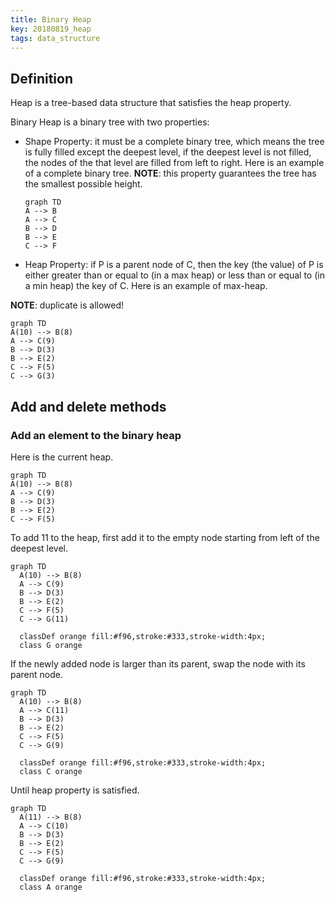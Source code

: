 ```yaml
---
title: Binary Heap
key: 20180819_heap
tags: data_structure
---
```


## Definition

Heap is a tree-based data structure that satisfies the heap property.

Binary Heap is a binary tree with two properties:
- Shape Property: it must be a complete binary tree, which means the tree is
  fully filled except the deepest level, if the deepest level is not filled, the
  nodes of the that level are filled from left to right. Here is an example of a
  complete binary tree. **NOTE**: this property guarantees the tree has the
  smallest possible height.

  ```mermaid
  graph TD
  A --> B
  A --> C
  B --> D
  B --> E
  C --> F
  ```
- Heap Property: if P is a parent node of C, then the key (the value) of P is
  either greater than or equal to (in a max heap) or less than or equal to (in a
  min heap) the key of C. Here is an example of max-heap. 

**NOTE**: duplicate is allowed!

  ```mermaid
  graph TD
  A(10) --> B(8)
  A --> C(9)
  B --> D(3)
  B --> E(2)
  C --> F(5)
  C --> G(3)
  ```

## Add and delete methods
### Add an element to the binary heap
Here is the current heap.
  ```mermaid
  graph TD
  A(10) --> B(8)
  A --> C(9)
  B --> D(3)
  B --> E(2)
  C --> F(5)
  ```
  To add 11 to the heap, first add it to the empty node starting from left of the deepest level.
  ```mermaid
  graph TD
    A(10) --> B(8)
    A --> C(9)
    B --> D(3)
    B --> E(2)
    C --> F(5)
    C --> G(11)

    classDef orange fill:#f96,stroke:#333,stroke-width:4px;
    class G orange
  ```
  If the newly added node is larger than its parent, swap the node with its parent node.
  ```mermaid
  graph TD
    A(10) --> B(8)
    A --> C(11)
    B --> D(3)
    B --> E(2)
    C --> F(5)
    C --> G(9)

    classDef orange fill:#f96,stroke:#333,stroke-width:4px;
    class C orange
  ```
  Until heap property is satisfied.
  ```mermaid
  graph TD
    A(11) --> B(8)
    A --> C(10)
    B --> D(3)
    B --> E(2)
    C --> F(5)
    C --> G(9)

    classDef orange fill:#f96,stroke:#333,stroke-width:4px;
    class A orange
  ```

